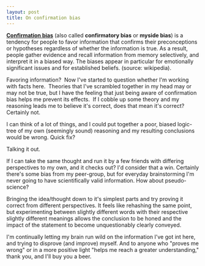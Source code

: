 ```yaml
---
layout: post
title: On confirmation bias
---
```


<strong><a href="http://en.wikipedia.org/wiki/Confirmation_bias">Confirmation bias</a></strong> (also called <strong>confirmatory bias</strong> or <strong>myside bias</strong>) is a tendency for people to favor information that confirms their preconceptions or hypotheses regardless of whether the information is true.<span style="font-size: small;"><span> </span></span> As a result, people gather evidence and recall information from memory selectively, and interpret it in a biased way. The biases appear in particular for emotionally significant issues and for established beliefs. (source: wikipedia).

Favoring information?  Now I've started to question whether I'm working with facts here.  Theories that I've scrambled together in my head may or may not be true, but I have the feeling that just being aware of confirmation bias helps me prevent its effects.  If I cobble up some theory and my reasoning leads me to believe it's correct, does that mean it's correct? Certainly not.

I can think of a lot of things, and I could put together a poor, biased logic-tree of my own (seemingly sound) reasoning and my resulting conclusions would be wrong. Quick fix?

Talking it out.

If I can take the same thought and run it by a few friends with differing perspectives to my own, and it checks out? I'd consider that a win. Certainly there's some bias from my peer-group, but for everyday brainstorming I'm never going to have scientifically valid information. How about pseudo-science?

Bringing the idea/thought down to it's simplest parts and try proving it correct from different perspectives. It feels like rehashing the same point, but experimenting between slightly different words with their respective slightly different meanings allows the conclusion to be honed and the impact of the statement to become unquestionably clearly conveyed.

I'm continually letting my brain run wild on the information I've got int here, and trying to disprove (and improve) myself. And to anyone who "proves me wrong" or in a more positive light "helps me reach a greater understanding," thank you, and I'll buy you a beer.
